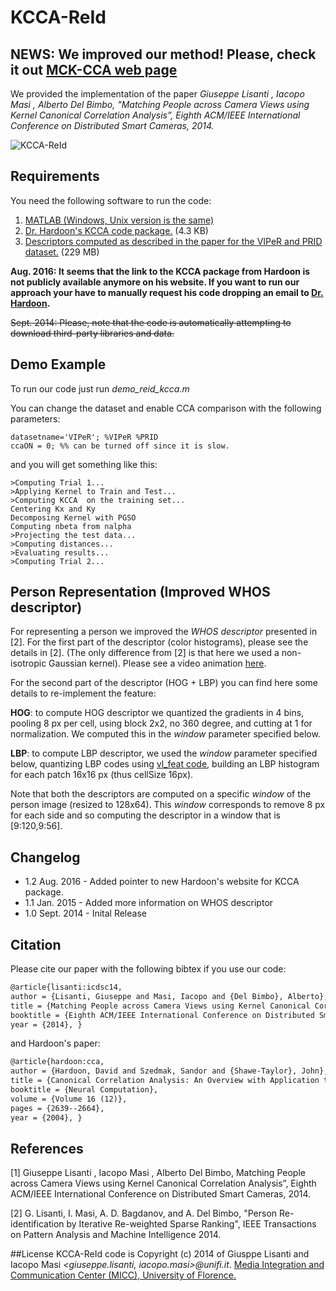 KCCA-ReId
========

**NEWS: We improved our method! Please, check it out [MCK-CCA web page](https://github.com/glisanti/MCK-CCA)**
---

We provided the implementation of the paper  _Giuseppe Lisanti , Iacopo Masi , Alberto Del Bimbo, "Matching People across Camera Views using Kernel Canonical Correlation Analysis”, Eighth ACM/IEEE International Conference on Distributed Smart Cameras, 2014._

![KCCA-ReId](http://www.micc.unifi.it/masi/kcca.png)

## Requirements 
You need the following software to run the code:

1. [MATLAB (Windows, Unix version is the same)](http://www.mathworks.com/products/matlab/)
2. [Dr. Hardoon's KCCA code package.](http://www.davidroihardoon.com/) (4.3 KB)
3. [Descriptors computed as described in the paper for the VIPeR and PRID dataset.](https://drive.google.com/file/d/1FYc9olbf1mP5kCMkRvy0_YY4LIxS6PlJ/view?usp=sharing) (229 MB)

**Aug. 2016: It seems that the link to the KCCA package from Hardoon is not publicly available anymore on his website. If you want to run our approach your have to manually request his code dropping an email to [Dr. Hardoon](http://www.davidroihardoon.com/).**

~~Sept. 2014: Please, note that the code is automatically attempting to download third-party libraries and data.~~

## Demo Example
To run our code just run _demo_reid_kcca.m_
	
You can change the dataset and enable CCA comparison with the following parameters:

  	datasetname='VIPeR'; %VIPeR %PRID
  	ccaON = 0; %% can be turned off since it is slow.
  	
and you will get something like this:

	>Computing Trial 1...
	>Applying Kernel to Train and Test...
	>Computing KCCA  on the training set...
	Centering Kx and Ky
	Decomposing Kernel with PGSO
	Computing nbeta from nalpha
	>Projecting the test data...
	>Computing distances...
	>Evaluating results...
	>Computing Trial 2...

## Person Representation (Improved WHOS descriptor)

For representing a person we improved the _WHOS descriptor_ presented
in [2]. For the first part of the descriptor (color histograms),
please see the details in [2]. (The only difference from [2] is that
here we used a non-isotropic Gaussian kernel). Please see a video animation [here](https://github.com/glisanti/WHOS/).

For the second part of the descriptor (HOG + LBP) you can find here
some details to re-implement the feature:

**HOG**: to compute HOG descriptor we quantized the gradients in 4
bins, pooling 8 px per cell, using block 2x2, no 360 degree, and
cutting at 1 for normalization. We computed this in the _window_
parameter specified below.

**LBP**: to compute LBP descriptor, we used the _window_ parameter
specified below, quantizing LBP codes using [vl_feat code](http://www.vlfeat.org/matlab/vl_lbp.html), building an
LBP histogram for each patch 16x16 px (thus cellSize 16px).

Note that both the descriptors are computed on a specific _window_ of
the person image (resized to 128x64). This _window_ corresponds to
remove 8 px for each side and so computing the descriptor in a window
that is [9:120,9:56].

## Changelog

* 1.2 Aug. 2016 - Added pointer to new Hardoon's website for KCCA package.
* 1.1 Jan. 2015 - Added more information on WHOS descriptor
* 1.0 Sept. 2014 - Inital Release


## Citation

Please cite our paper with the following bibtex if you use our code:

``` latex
@article{lisanti:icdsc14,
author = {Lisanti, Giuseppe and Masi, Iacopo and {Del Bimbo}, Alberto},
title = {Matching People across Camera Views using Kernel Canonical Correlation Analysis},
booktitle = {Eighth ACM/IEEE International Conference on Distributed Smart Cameras},
year = {2014}, }
``` 

and Hardoon's paper:

``` latex
@article{hardoon:cca,
author = {Hardoon, David and Szedmak, Sandor and {Shawe-Taylor}, John},
title = {Canonical Correlation Analysis: An Overview with Application to Learning Methods},
booktitle = {Neural Computation},
volume = {Volume 16 (12)},
pages = {2639--2664},
year = {2004}, }
```


## References

[1] Giuseppe Lisanti , Iacopo Masi , Alberto Del Bimbo, Matching People across Camera Views using Kernel Canonical Correlation Analysis”, Eighth ACM/IEEE International Conference on Distributed Smart Cameras, 2014.

[2] G. Lisanti, I. Masi, A. D. Bagdanov, and A. Del Bimbo, "Person Re-identification by Iterative Re-weighted Sparse Ranking", IEEE Transactions on Pattern Analysis and Machine Intelligence 2014.

##License
KCCA-ReId code is Copyright (c) 2014 of  Giusppe Lisanti and Iacopo Masi *\<giuseppe.lisanti, iacopo.masi\>@unifi.it*.
[Media Integration and Communication Center (MICC), University of Florence. ](http://www.micc.unifi.it/vim)
